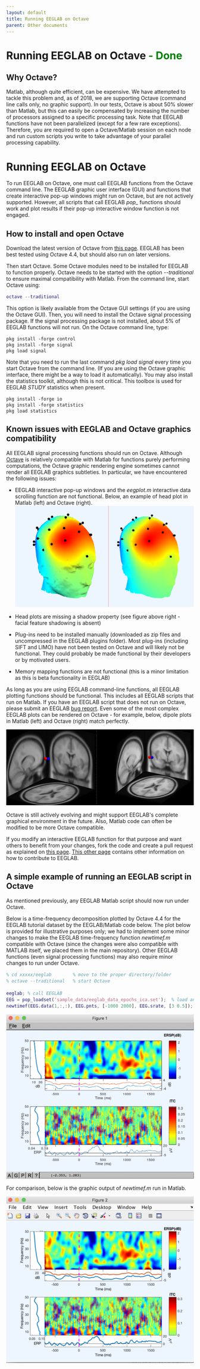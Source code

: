 ```yaml
---
layout: default
title: Running EEGLAB on Octave
parent: Other documents
---
```

Running EEGLAB on Octave <font color=green> - Done</font>
====

Why Octave?
---

Matlab, although quite efficient,
can be expensive. 
We have attempted to tackle this problem and, as of 2018, we are supporting Octave (command line calls only, no graphic support). In our
tests, Octave is about 50% slower than Matlab, but this can easily be
compensated by increasing the number of processors assigned to a
specific processing task. Note that EEGLAB functions have not been
parallelized (except for a few rare exceptions). Therefore, you are required
to open a Octave/Matlab session on each node and run custom scripts you
write to take advantage of your parallel processing capability.

# Running EEGLAB on Octave


To run EEGLAB on Octave, one must call EEGLAB functions from the Octave
command line. The EEGLAB graphic user interface (GUI) and functions that
create interactive pop-up windows might run on Octave, but are not actively supported. However,
all scripts that call EEGLAB <em>pop_</em> functions should work and
plot results if their pop-up interactive window function is not engaged.

How to install and open Octave
------------------------------

Download the latest version of Octave from [this
page](https://www.gnu.org/software/octave/download.html). EEGLAB has
been best tested using Octave 4.4, but should also run on later
versions.

Then start Octave. Some Octave modules need to be installed for EEGLAB
to function properly. Octave needs to be started with the option
<em>--traditional</em> to ensure maximal compatibility with Matlab. From
the command line, start Octave using:


``` matlab
octave --traditional
```


This option is likely available from the Octave GUI settings (if you are
using the Octave GUI). Then, you will need to install the Octave signal
processing package. If the signal processing package is not installed,
about 5% of EEGLAB functions will not run. On the Octave command line,
type:

```
pkg install -forge control
pkg install -forge signal
pkg load signal
```

Note that you need to run the last command <em>pkg load signal</em>
every time you start Octave from the command line. (If you are using the
Octave graphic interface, there might be a way to load it automatically).
You may also install the statistics toolkit, although this is not
critical. This toolbox is used for EEGLAB *STUDY* statistics when present.

```
pkg install -forge io
pkg install -forge statistics
pkg load statistics
```

Known issues with EEGLAB and Octave graphics compatibility
----------------------------------------------------------

All EEGLAB signal processing functions should run on Octave. Although
[Octave](http://www.gnu.org/software/octave/) is relatively compatible
with Matlab for functions purely performing computations, the Octave
graphic rendering engine sometimes cannot render all EEGLAB graphics subtleties. In particular, we have encountered the following
issues:



-   EEGLAB interactive pop-up windows and the *eegplot.m* interactive data
    scrolling function are not functional. Below, an example of head plot in Matlab
(left) and Octave (right).
![](/assets/images/Octave_headplot.png)

-   Head plots are missing a shadow property (see figure above right -
    facial feature shadowing is absent)
-   Plug-ins need to be installed manually (downloaded as zip files and
    uncompressed in the EEGLAB plugins folder). Most plug-ins (including
    SIFT and LIMO) have not been tested on Octave and will likely not be
    functional. They could probably be made functional by their
    developers or by motivated users.
-   Memory mapping functions are not functional (this is a minor
    limitation as this is beta functionality in EEGLAB)

As long as you are using EEGLAB command-line functions, all EEGLAB
plotting functions should be functional. This includes all EEGLAB
scripts that run on Matlab. If you have an EEGLAB script that does not
run on Octave, please submit an EEGLAB [bug report](/others/EEGLAB_Bugs.html).
Even some of the most complex EEGLAB plots can be rendered on Octave -
for example, below, dipole plots in Matlab (left)
and Octave (right) match perfectly.


 ![dipole in matlab and octave](/assets/images/Eeglab_dipoles_matlab_octave.png)

Octave is still actively evolving and might support EEGLAB's complete
graphical environment in the future. Also, Matlab code can often be modified
to be more Octave compatible. 

If you modify an interactive EEGLAB
function for that purpose and want others to benefit from your changes,
fork the code and create a pull request as explained on [this
page](/others/Fork_the_EEGLAB_repository.html). [This other 
page](/tutorials/misc/Contributing_to_EEGLAB.html) contains other
information on how to contribute to EEGLAB.

A simple example of running an EEGLAB script in Octave
----------------------------------------------

As mentioned previously, any EEGLAB Matlab script should now run under
Octave.

Below is a time-frequency decomposition plotted by Octave 4.4 for the
EEGLAB tutorial dataset by the EEGLAB/Matlab code below. The plot below
is provided for illustrative purposes only; we had to implement some
minor changes to make the EEGLAB time-frequency function *newtimef.m*
compatible with Octave (since the changes were also compatible with
MATLAB itself, we placed them in the main repository). Other EEGLAB
functions (even signal processing functions) may also require
minor changes to run under Octave.

``` matlab
% cd xxxxx/eeglab        % move to the proper directory/folder
% octave --traditional   % start Octave

eeglab; % call EEGLAB
EEG = pop_loadset('sample_data/eeglab_data_epochs_ica.set');  % load an EEGLAB dataset
newtimef(EEG.data(1,:,:), EEG.pnts, [-1000 2000], EEG.srate, [3 0.5]); % compute and plot a trial-average ERSP
```

![](/assets/images/Octave2.png)

For comparison, below is the graphic output of *newtimef.m* run in Matlab.

![600px\|EEGLAB newtimef output](/assets/images/Eeglab_newtimef2.png)

